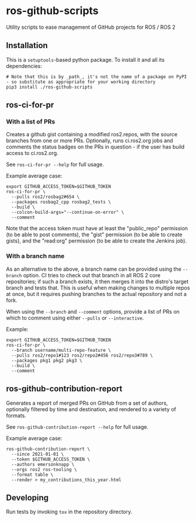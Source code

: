 # ros-github-scripts
Utility scripts to ease management of GitHub projects for ROS / ROS 2

## Installation

This is a `setuptools`-based python package. To install it and all its dependencies:

```
# Note that this is by _path_, it's not the name of a package on PyPI - so substitute as appropriate for your working directory
pip3 install ./ros-github-scripts
```


## ros-ci-for-pr

### With a list of PRs

Creates a github gist containing a modified ros2.repos, with the source branches from one or more PRs.
Optionally, runs ci.ros2.org jobs and comments the status badges on the PRs in question - if the user has build access to ci.ros2.org.

See `ros-ci-for-pr --help` for full usage.

Example average case:

```
export GITHUB_ACCESS_TOKEN=$GITHUB_TOKEN
ros-ci-for-pr \
  --pulls ros2/rosbag2#654 \
  --packages rosbag2_cpp rosbag2_tests \
  --build \
  --colcon-build-args="--continue-on-error" \
  --comment
```

Note that the access token must have at least the "public_repo" permission (to be able to post comments), the "gist" permission (to be able to create gists), and the "read:org" permission (to be able to create the Jenkins job).

### With a branch name

As an alternative to the above, a branch name can be provided using the `--branch` option.
CI tries to check out that branch in all ROS 2 core repositories; if such a branch exists, it then merges it into the distro's target branch and tests that.
This is useful when making changes to multiple repos at once, but it requires pushing branches to the actual repository and not a fork.

When using the `--branch` and `--comment` options, provide a list of PRs on which to comment using either `--pulls` or `--interactive`.

Example:

```
export GITHUB_ACCESS_TOKEN=$GITHUB_TOKEN
ros-ci-for-pr \
  --branch username/multi-repo-feature \
  --pulls ros2/repo1#123 ros2/repo2#456 ros2/repo3#789 \
  --packages pkg1 pkg2 pkg3 \
  --build \
  --comment
```

## ros-github-contribution-report

Generates a report of merged PRs on GitHub from a set of authors, optionally filtered by time and destination, and rendered to a variety of formats.

See `ros-github-contribution-report --help` for full usage.

Example average case:

```
ros-github-contribution-report \
  --since 2021-01-01 \
  --token $GITHUB_ACCESS_TOKEN \
  --authors emersonknapp \
  --orgs ros2 ros-tooling \
  --format table \
  --render > my_contributions_this_year.html
```



## Developing

Run tests by invoking `tox` in the repository directory.
